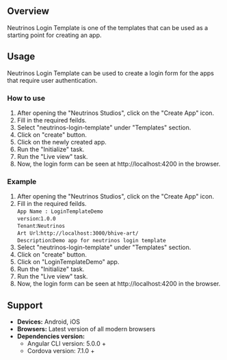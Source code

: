 ## Overview
Neutrinos Login Template is one of the templates that can be used as a starting point for creating an app.

## Usage
Neutrinos Login Template can be used to create a login form for the apps that require user authentication.

### How to use
1. After opening the "Neutrinos Studios", click on the "Create App" icon.
2. Fill in the required feilds.
3. Select "neutrinos-login-template" under "Templates" section. 
4. Click on "create" button.
5. Click on the newly created app.
6. Run the "Initialize" task.
7. Run the "Live view" task.
8. Now, the login form can be seen at http://localhost:4200 in the browser.

### Example
1. After opening the "Neutrinos Studios", click on the "Create App" icon.
2. Fill in the required feilds.  
    `App Name : LoginTemplateDemo`  
    `version`:`1.0.0`  
    `Tenant`:`Neutrinos`  
    `Art Url`:`http://localhost:3000/bhive-art/`  
    `Description`:`Demo app for neutrinos login template`  
3. Select "neutrinos-login-template" under "Templates" section. 
4. Click on "create" button.
5. Click on "LoginTemplateDemo" app.
6. Run the "Initialize" task.
7. Run the "Live view" task.
8. Now, the login form can be seen at http://localhost:4200 in the browser.


## Support
- **Devices:** Android, iOS
- **Browsers:**  Latest version of all modern browsers
- **Dependencies version:** 
    - Angular CLI version: 5.0.0 + 
    - Cordova version: 7.1.0 +
